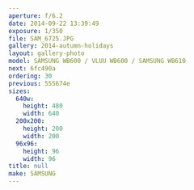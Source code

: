 ```yaml
---
aperture: f/6.2
date: 2014-09-22 13:39:49
exposure: 1/350
file: SAM_6725.JPG
gallery: 2014-autumn-holidays
layout: gallery-photo
model: SAMSUNG WB600 / VLUU WB600 / SAMSUNG WB610
next: 6fc490a
ordering: 30
previous: 555674e
sizes:
  640w:
    height: 480
    width: 640
  200x200:
    height: 200
    width: 200
  96x96:
    height: 96
    width: 96
title: null
make: SAMSUNG
---
```

